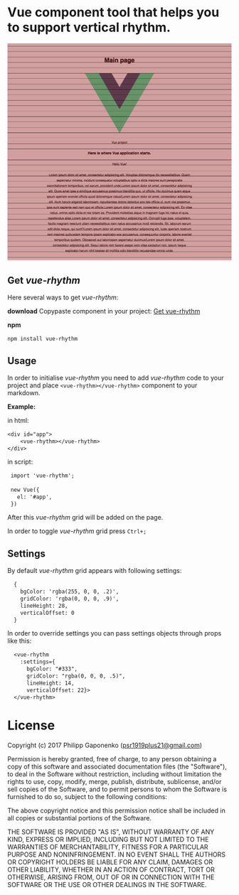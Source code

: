 # Vue component tool that helps you to support vertical rhythm.

![Image of vue-rhythm](https://raw.githubusercontent.com/psr1919plus21/vue-rhythm/master/vue-rhythm.png)

Get *vue-rhythm*
----------

Here several ways to get *vue-rhythm*:

**download**
Copypaste component in your project:
[Get vue-rhythm](https://raw.githubusercontent.com/psr1919plus21/vue-rhythm/master/vue-rhythm/index.js)

**npm**

    npm install vue-rhythm


Usage
---------
In order to initialise *vue-rhythm*  you need to add *vue-rhythm* code to your project and place `<vue-rhythm></vue-rhythm>` component to your markdown.

**Example:**

in html:

    <div id="app">
    	<vue-rhythm></vue-rhythm>
    </div>


in script:

     import 'vue-rhythm';

     new Vue({
       el: '#app',
     })


After this *vue-rhythm* grid will be added on the page.

In order to toggle *vue-rhythm* grid press `Ctrl+;`

Settings
---------

By default *vue-rhythm* grid appears with following settings:

      {
        bgColor: 'rgba(255, 0, 0, .2)',
        gridColor: 'rgba(0, 0, 0, .9)',
        lineHeight: 28,
        verticalOffset: 0
      }

In order to override settings you can pass settings objects through props like this:

      <vue-rhythm
        :settings={
          bgColor: "#333",
          gridColor: "rgba(0, 0, 0, .5)",
          lineHeight: 14,
          verticalOffset: 22}>
      </vue-rhythm>

License
=======

Copyright (c) 2017 Philipp Gaponenko (psr1919plus21@gmail.com)

Permission is hereby granted, free of charge, to any person obtaining a copy
of this software and associated documentation files (the "Software"), to deal
in the Software without restriction, including without limitation the rights
to use, copy, modify, merge, publish, distribute, sublicense, and/or sell
copies of the Software, and to permit persons to whom the Software is
furnished to do so, subject to the following conditions:

The above copyright notice and this permission notice shall be included in all
copies or substantial portions of the Software.

THE SOFTWARE IS PROVIDED "AS IS", WITHOUT WARRANTY OF ANY KIND, EXPRESS OR
IMPLIED, INCLUDING BUT NOT LIMITED TO THE WARRANTIES OF MERCHANTABILITY,
FITNESS FOR A PARTICULAR PURPOSE AND NONINFRINGEMENT. IN NO EVENT SHALL THE
AUTHORS OR COPYRIGHT HOLDERS BE LIABLE FOR ANY CLAIM, DAMAGES OR OTHER
LIABILITY, WHETHER IN AN ACTION OF CONTRACT, TORT OR OTHERWISE, ARISING FROM,
OUT OF OR IN CONNECTION WITH THE SOFTWARE OR THE USE OR OTHER DEALINGS IN THE
SOFTWARE.
